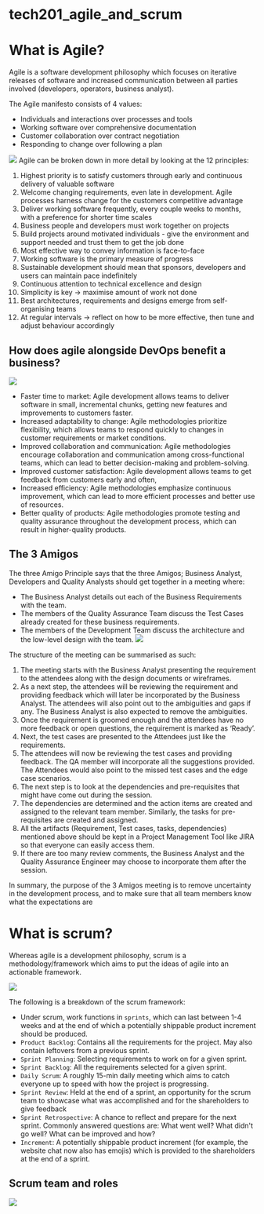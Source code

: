 # tech201_agile_and_scrum
# What is Agile?
Agile is a software development philosophy which focuses on iterative releases of software and increased communication between all parties involved (developers, operators, business analyst).

The Agile manifesto consists of 4 values:
* Individuals and interactions over processes and tools
* Working software over comprehensive documentation
* Customer collaboration over contract negotiation
* Responding to change over following a plan

![](agile.png)
Agile can be broken down in more detail by looking at the 12 principles:
1) Highest priority is to satisfy customers through early and continuous delivery of valuable software
2) Welcome changing requirements, even late in development. Agile processes harness change for the customers competitive advantage
3) Deliver working software frequently, every couple weeks to months, with a preference for shorter time scales
4) Business people and developers must work together on projects
5) Build projects around motivated individuals - give the environment and support needed and trust them to get the job done
6) Most effective way to convey information is face-to-face
7) Working software is the primary measure of progress
8) Sustainable development should mean that sponsors, developers and users can maintain pace indefinitely
9) Continuous attention to technical excellence and design
10) Simplicity is key -> maximise amount of work not done
11) Best architectures, requirements and designs emerge from self- organising teams
12) At regular intervals -> reflect on how to be more effective, then tune and adjust behaviour accordingly

## How does agile alongside DevOps benefit a business?
![](agiledevop.png)
* Faster time to market: Agile development allows teams to deliver software in small, incremental chunks, getting new features and improvements to customers faster.
* Increased adaptability to change: Agile methodologies prioritize flexibility, which allows teams to respond quickly to changes in customer requirements or market conditions.
* Improved collaboration and communication: Agile methodologies encourage collaboration and communication among cross-functional teams, which can lead to better decision-making and problem-solving.
* Improved customer satisfaction:  Agile development allows teams to get feedback from customers early and often, 
* Increased efficiency: Agile methodologies emphasize continuous improvement, which can lead to more efficient processes and better use of resources.
* Better quality of products: Agile methodologies promote testing and quality assurance throughout the development process, which can result in higher-quality products.

## The 3 Amigos

The three Amigo Principle says that the three Amigos; Business Analyst, Developers and Quality Analysts should get together in a meeting where:

* The Business Analyst details out each of the Business Requirements with the team.
* The members of the Quality Assurance Team discuss the Test Cases already created for these business requirements.
* The members of the Development Team discuss the architecture and the low-level design with the team.
![](3amigos.png.jpg)

The structure of the meeting can be summarised as such:

1) The meeting starts with the Business Analyst presenting the requirement to the attendees along with the design documents or wireframes.
2) As a next step, the attendees will be reviewing the requirement and providing feedback which will later be incorporated by the Business Analyst. The attendees will also point out to the ambiguities and gaps if any. The Business Analyst is also expected to remove the ambiguities.
3) Once the requirement is groomed enough and the attendees have no more feedback or open questions, the requirement is marked as ‘Ready’.
4) Next, the test cases are presented to the Attendees just like the requirements.
5) The attendees will now be reviewing the test cases and providing feedback. The QA member will incorporate all the suggestions provided. The Attendees would also point to the missed test cases and the edge case scenarios.
6) The next step is to look at the dependencies and pre-requisites that might have come out during the session.
7) The dependencies are determined and the action items are created and assigned to the relevant team member. Similarly, the tasks for pre-requisites are created and assigned.
8) All the artifacts (Requirement, Test cases, tasks, dependencies) mentioned above should be kept in a Project Management Tool like JIRA so that everyone can easily access them.
9) If there are too many review comments, the Business Analyst and the Quality Assurance Engineer may choose to incorporate them after the session.

In summary, the purpose of the 3 Amigos meeting is to remove uncertainty in the development process, and to make sure that all team members know what the expectations are

# What is scrum?
Whereas agile is a development philosophy, scrum is a methodology/framework which aims to put the ideas of agile into an actionable framework.

![](scrum.png)

The following is a breakdown of the scrum framework:
* Under scrum, work functions in `sprints`, which can last between 1-4 weeks and at the end of which a potentially shippable product increment should be produced.
* `Product Backlog`: Contains all the requirements for the project. May also contain leftovers from a previous sprint.
* `Sprint Planning`: Selecting requirements to work on for a given sprint.
* `Sprint Backlog`: All the requirements selected for a given sprint.
* `Daily Scrum`: A roughly 15-min daily meeting which aims to catch everyone up to speed with how the project is progressing.
* `Sprint Review`: Held at the end of a sprint, an opportunity for the scrum team to showcase what was accomplished and for the shareholders to give feedback
* `Sprint Retrospective`: A chance to reflect and prepare for the next sprint. Commonly answered questions are: What went well? What didn't go well? What can be improved and how?
* `Increment`: A potentially shippable product increment (for example, the website chat now also has emojis) which is provided to the shareholders at the end of a sprint.

## Scrum team and roles

![](scrum_team.png)